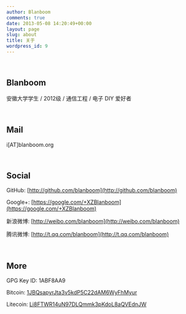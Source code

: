 ```yaml
---
author: Blanboom
comments: true
date: 2013-05-08 14:20:49+00:00
layout: page
slug: about
title: 关于
wordpress_id: 9
---
```



<br/>

## Blanboom

安徽大学学生 / 2012级 / 通信工程 / 电子 DIY 爱好者

<br/>

## Mail

i[AT]blanboom.org

<br/>

## Social

GitHub: [http://github.com/blanboom](http://github.com/blanboom)

Google+: [https://google.com/+XZBlanboom](https://google.com/+XZBlanboom)

新浪微博: [http://weibo.com/blanboom](http://weibo.com/blanboom)

腾讯微博: [http://t.qq.com/blanboom](http://t.qq.com/blanboom)

<br/>

## More

GPG Key ID: 1ABF8AA9

Bitcoin: [1JBQsapyrJta3v5kdP5C22dAM6WyFhMyur](http://blanboom.org/d/bitcoin.png)

Litecoin: [Li8FTWR14uN97DLQmmk3pKdoL8aQVEdnJW](http://blanboom.org/d/litecoin.png)
